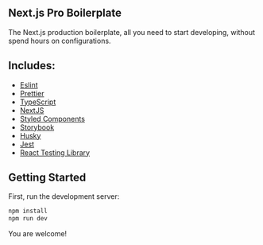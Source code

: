 ## Next.js Pro Boilerplate

The Next.js production boilerplate, all you need to start developing, without spend hours on configurations.

## Includes:

- [Eslint](https://eslint.org/)
- [Prettier](https://prettier.io/)
- [TypeScript](https://www.typescriptlang.org/)
- [NextJS](https://nextjs.org/)
- [Styled Components](https://styled-components.com/)
- [Storybook](https://storybook.js.org/)
- [Husky](https://github.com/typicode/husky)
- [Jest](https://jestjs.io/)
- [React Testing Library](https://testing-library.com/docs/react-testing-library/intro)

## Getting Started

First, run the development server:

```bash
npm install
npm run dev
```

You are welcome!